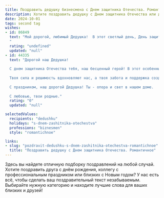 ```yaml
---
title: Поздравить дедушку бизнесмена с Днем защитника Отечества. Романтичное
description: Хотите поздравить дедушку с Днем защитника Отечества или другим праздником? Наш ИИ создаст незабываемое поздравление, а вы обязательно выделитесь среди других.  
date: 2024-10-01
tags: second tag
wishes:
- id: 86849
  text: "Мой дорогой, любимый Дедушка!  В этот светлый день, День защитника Отечества, я хочу выразить тебе свою безграничную любовь и признательность.  Твоя сила, мудрость и деловая хватка, твой неустанный труд бизнесмена – всё это всегда являлось для меня примером настоящего мужчины.  Ты – мой защитник, мой оплот, моя скала.  Пусть твоя жизнь будет наполнена счастьем, любовью, и пусть каждый твой день сияет ярче солнца! С праздником!
  "
  rating: "undefined"
  updated: "null"
- id: 44335
  text: "Дорогой наш Дедушка!
  
  С днем защитника Отечества тебя, наш бесценный герой! В этот особенный день мы хотим выразить тебе нашу искреннюю благодарность и восхищение. Ты не только защитник нашей семьи, но и мудрый бизнесмен, который всегда ведет свой корабль уверенно и с любовью.
  
  Твоя сила и решимость вдохновляют нас, а твоя забота и поддержка создают вокруг тепло и уют. Пусть каждый новый день приносит тебе удачу, радость и удовлетворение от того, что ты делаешь. Желаем здоровья, счастья и множества светлых моментов, которые согревают душу.
  
  С праздником, наш дорогой Дедушка! Ты - опора и свет в нашем доме.
  
  С любовью, твои родные."
  rating: "0"
  updated: "null"

selectedValues:
  recipients: "dedushku"
  holidays: "s-dnem-zashitnika-otechestva"
  professions: "biznesmen"
  style: "romantichnoe"

links:
- slug: "pozdravit-dedushku-s-dnem-zashitnika-otechestva-romantichnoe"
  title: "Поздравить дедушку с Днем защитника Отечества. Романтичное"
---
```


Здесь вы найдете отличную подборку поздравлений на любой случай. 
Хотите поздравить друга с днём рождения, коллегу с профессиональным праздником или близких с Новым годом? У нас есть всё, чтобы сделать ваш поздравительный текст незабываемым. Выбирайте нужную категорию и находите лучшие слова для ваших близких и друзей!
